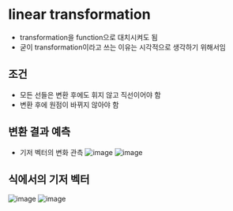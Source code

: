 # linear transformation
- transformation을 function으로 대치시켜도 됨
- 굳이 transformation이라고 쓰는 이유는 시각적으로 생각하기 위해서임
## 조건
- 모든 선들은 변환 후에도 휘지 않고 직선이어야 함
- 변환 후에 원점이 바뀌지 않아야 함
## 변환 결과 예측
- 기저 벡터의 변화 관측
![image](https://user-images.githubusercontent.com/46833758/109986882-8016e200-7d49-11eb-98ef-ac8104161b73.png)
![image](https://user-images.githubusercontent.com/46833758/109986826-71302f80-7d49-11eb-8710-de5495e0801b.png)

## 식에서의 기저 벡터
![image](https://user-images.githubusercontent.com/46833758/109987048-a177ce00-7d49-11eb-8ae0-d3bbb9b8f7a4.png)
![image](https://user-images.githubusercontent.com/46833758/109987143-b6546180-7d49-11eb-95ad-773197f9cd5e.png)
